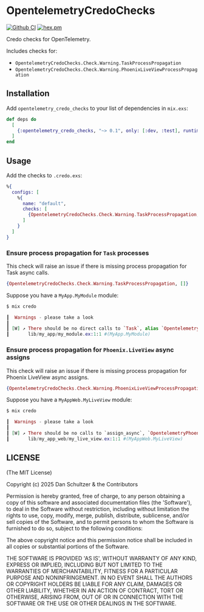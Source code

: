 # OpentelemetryCredoChecks

[![Github CI](https://github.com/open-telemetrex/opentelemetry_credo_checks/workflows/CI/badge.svg)](https://github.com/open-telemetrex/opentelemetry_credo_checks/actions?query=workflow%3ACI)
[![hex.pm](https://img.shields.io/hexpm/v/opentelemetry_credo_checks.svg)](https://hex.pm/packages/opentelemetry_credo_checks)

<!-- MDOC !-->

Credo checks for OpenTelemetry.

Includes checks for: 

- `OpentelemetryCredoChecks.Check.Warning.TaskProcessPropagation`
- `OpentelemetryCredoChecks.Check.Warning.PhoenixLiveViewProcessPropagation`

<!-- MDOC !-->

## Installation

Add `opentelemetry_credo_checks` to your list of dependencies in `mix.exs`:

```elixir
def deps do
  [
    {:opentelemetry_credo_checks, "~> 0.1", only: [:dev, :test], runtime: false}
  ]
end
```

## Usage

Add the checks to `.credo.exs`:

```elixir
%{
  configs: [
    %{
      name: "default",
      checks: [
        {OpentelemetryCredoChecks.Check.Warning.TaskProcessPropagation, []}
      ]
    }
  ]
}
```

### Ensure process propagation for `Task` processes

This check will raise an issue if there is missing process propagation for Task async calls.

```elixir
{OpentelemetryCredoChecks.Check.Warning.TaskProcessPropagation, []}
```

Suppose you have a `MyApp.MyModule` module:

```elixir
$ mix credo

┃  Warnings - please take a look
┃
┃ [W] ↗ There should be no direct calls to `Task`, alias `OpentelemetryProcessPropagator.Task`.
┃       lib/my_app/my_module.ex:1:1 #(MyApp.MyModule)
```

### Ensure process propagation for `Phoenix.LiveView` async assigns

This check will raise an issue if there is missing process propagation for Phoenix LiveView async assigns.

```elixir
{OpentelemetryCredoChecks.Check.Warning.PhoenixLiveViewProcessPropagation, []}
```

Suppose you have a `MyAppWeb.MyLiveView` module:

```elixir
$ mix credo

┃  Warnings - please take a look
┃
┃ [W] ↗ There should be no calls to `assign_async`, `OpentelemetryPhoenixLiveViewProcessPropagator.LiveView.assign_async` must be used instead.
┃       lib/my_app_web/my_live_view.ex:1:1 #(MyAppWeb.MyLiveView)
```

<!-- MDOC !-->

## LICENSE

(The MIT License)

Copyright (c) 2025 Dan Schultzer & the Contributors

Permission is hereby granted, free of charge, to any person obtaining a copy of this software and associated documentation files (the 'Software'), to deal in the Software without restriction, including without limitation the rights to use, copy, modify, merge, publish, distribute, sublicense, and/or sell copies of the Software, and to permit persons to whom the Software is furnished to do so, subject to the following conditions:

The above copyright notice and this permission notice shall be included in all copies or substantial portions of the Software.

THE SOFTWARE IS PROVIDED 'AS IS', WITHOUT WARRANTY OF ANY KIND, EXPRESS OR IMPLIED, INCLUDING BUT NOT LIMITED TO THE WARRANTIES OF MERCHANTABILITY, FITNESS FOR A PARTICULAR PURPOSE AND NONINFRINGEMENT. IN NO EVENT SHALL THE AUTHORS OR COPYRIGHT HOLDERS BE LIABLE FOR ANY CLAIM, DAMAGES OR OTHER LIABILITY, WHETHER IN AN ACTION OF CONTRACT, TORT OR OTHERWISE, ARISING FROM, OUT OF OR IN CONNECTION WITH THE SOFTWARE OR THE USE OR OTHER DEALINGS IN THE SOFTWARE.
